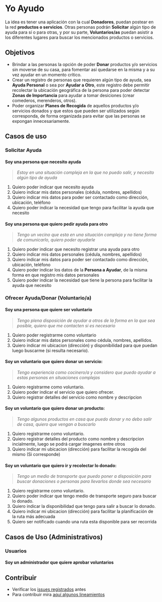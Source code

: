 # Yo Ayudo

La idea es tener una aplicación con la cual **Donadores**, puedan postear en la red **productos o servicios**. Otras personas podrán **Solicitar** algún tipo de ayuda para sí o para otras, y por su parte, **Voluntarios/as** puedan asistir a los diferentes lugares para buscar los mencionados productos o servicios.

## Objetivos

 * Brindar a las personas la opción de poder **Donar** productos y/o servicios sin moverse de su casa, para fomentar así quedarse en la misma y a su vez ayudar en un momento crítico.
 * Crear un registro de personas que requieren algún tipo de ayuda, sea **Ayuda Personal** o sea por **Ayudar a Otro**, este registro debe permitir recolectar la ubicación geográfica de la persona para poder detectar **Zonas de Importancia** para ayudar a tomar desiciones (crear comederos, merenderos, otros).
 * Poder organizar **Planes de Recogida** de aquellos productos y/o servicios donados y que estos que pueden ser utilizados según corresponda, de forma organizada para evitar que las personas se expongan innecesariamente.


## Casos de uso

### Solicitar Ayuda

#### **Soy una persona que necesito ayuda**
 > *Estoy en una situación compleja en la que no puedo salir, y necesito algún tipo de ayuda*
   1. Quiero poder indicar que necesito ayuda
   2. Quiero indicar mis datos personales (cédula, nombres, apellidos)
   3. Quiero indicar mis datos para poder ser contactado como dirección, ubicación, teléfono
   4. Quiero poder indicar la necesidad que tengo para facilitar la ayuda que necesito


#### **Soy una persona que quiero pedir ayuda para otro**
 > *Tengo un vecino que esta en una situación compleja y no tiene forma de comunicarlo, quiero poder ayudarle*
   1. Quiero poder indicar que necesito registrar una ayuda para otro
   2. Quiero indicar mis datos personales (cédula, nombres, apellidos)
   3. Quiero indicar mis datos para poder ser contactado como dirección, ubicación, teléfono
   4. Quiero poder indicar los datos de la **Persona a Ayudar**, de la misma forma en que registro mis datos personales
   5. Quiero poder indicar la necesidad que tiene la persona para facilitar la ayuda que necesito

### Ofrecer Ayuda/Donar (Voluntario/a)

#### **Soy una persona que quiere ser voluntario**
 > *Tengo plena disposición de ayudar a otros de la forma en la que sea posible, quiero que me contacten si es necesario*
   1. Quiero poder registrarme como voluntario
   2. Quiero indicar mis datos personales como cédula, nombres, apellidos.
   3. Quiero indicar mi ubicacion (dirección) y disponibilidad para que puedan luego buscarme (si resulta necesario).

#### **Soy un voluntario que quiero donar un servicio:**
 > *Tengo experiencia como cocinero/a y considero que puedo ayudar a estas personas en situaciones complejas*
   1. Quiero registrarme como voluntario.
   3. Quiero poder indicar el servicio que quiero ofrecer.
   4. Quiero registrar detalles del servicio como nombre y descripcion

#### **Soy un voluntario que quiero donar un producto:**
 > *Tengo algunos productos en casa que puedo donar y no debo salir de casa, quiero que vengan a buscarlo*
   1. Quiero registrarme como voluntario.
   2. Quiero registrar detalles del producto como nombre y descripcion incialmente, luego se podrá cargar imagenes entre otros
   3. Quiero indicar mi ubicacion (dirección) para facilitar la recogida del mismo (Si corresponde)

#### **Soy un voluntario que quiero ir y recolectar lo donado:**
 > *Tengo un medio de transporte que puedo poner a disposición para buscar donaciones o personas para llevarlos donde sea necesario*
   1. Quiero registrarme como voluntario.
   2. Quiero poder indicar que tengo medio de transporte seguro para buscar lo donado.
   3. Quiero indicar la disponibilidad que tengo para salir a buscar lo donado.
   4. Quiero indicar mi ubicacion (dirección) para facilitar la planificación de la ruta más adecuada
   5. Quiero ser notificado cuando una ruta esta disponible para ser recorrida

## Casos de Uso (Administrativos)

### Usuarios
#### Soy un administrador que quiere aprobar voluntarios


## Contribuir
 * Verificar los [issues registrados](https://github.com/wuilliam321/yo-ayudo/issues) antes
 * Para contribuir mira [aquí algunos lineamientos](https://github.com/wuilliam321/yo-ayudo/blob/master/CONTRIBUTING.md)
